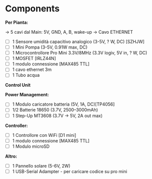 # Components
**Per Pianta:**  

  → 5 cavi dal Main: 5V, GND, A, B, wake-up -> Cavo ETHERNET
- [ ]  1 Sensore umidità capacitivo analogico (3-5V, ? W, DC) [SZHJW]
- [ ]  1 Mini Pompa (3-5V, 0.91W max, DC)
- [ ]  1 Microcontrollore Pro Mini 3.3V/8MHz (3.3V logiv, 5V in, ? W, DC)
- [ ]  1 MOSFET [IRLZ44N]
- [ ]  1 modulo connessione [MAX485 TTL] 
- [ ]  1 cavo ethernet 3m
- [ ]  1 Tubo acqua 

**Control Unit**

**Power Management:**

- [ ]  1 Modulo caricatore batteria (5V, 1A, DC)[TP4056]
- [ ]  1/2 Batterie 18650  (3.7V, 2500–3000mAh)
- [ ]  1 Step-Up MT3608 (3.7V → 5V, 2A out max)

**Controller:**

- [ ]  1 Controllore con WiFi [D1 mini]
- [ ]  1 modulo connessione [MAX485 TTL] 
- [ ]  1 Modulo microSD

**Altro:**

- [ ]  1 Pannello solare (5-6V, 2W)
- [ ]  1 USB-Serial Adampter - per caricare codice su pro mini
